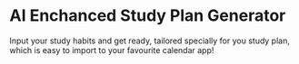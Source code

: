 # AI Enchanced Study Plan Generator
 Input your study habits and get ready, tailored specially for you study plan, which is easy to import to your favourite calendar app!
